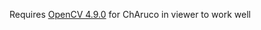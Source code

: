 Requires [OpenCV 4.9.0](https://github.com/opencv/opencv/releases/download/4.9.0/opencv-4.9.0-windows.exe) for ChAruco in viewer to work well